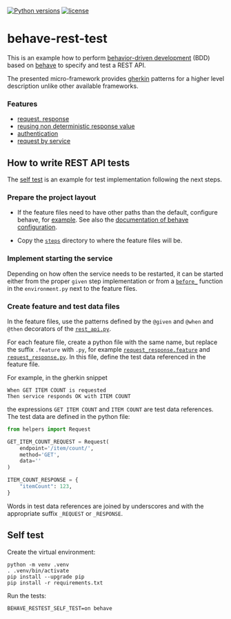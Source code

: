 [![Python versions](https://img.shields.io/badge/python-3.11-blue.svg)](https://www.python.org/downloads/)
[![license](https://img.shields.io/badge/License-MIT-blue.svg)](https://opensource.org/licenses/MIT)

# behave-rest-test

This is an example how to perform
[behavior-driven development](https://en.wikipedia.org/wiki/Behavior-driven_development) (BDD)
based on [behave](https://github.com/behave/behave)
to specify and test a REST API.

The presented micro-framework provides [gherkin](https://cucumber.io/docs/gherkin/reference/)
patterns for a higher level description unlike other available frameworks.

### Features

- [request, response](behave_restest/request_response.feature)
- [reusing non deterministic response value](behave_restest/reuse_non_deterministic_response_value.feature)
- [authentication](behave_restest/authentication.feature)
- [request by service](behave_restest/request_by_service.feature)

## How to write REST API tests

The [self test](#self-test) is an example for test implementation following the next steps.

### Prepare the project layout

- If the feature files need to have other paths than the default, configure behave, for [example](.behaverc).
See also the [documentation of behave configuration](https://behave.readthedocs.io/en/stable/behave.html#configuration-files).

- Copy the [`steps`](behave_restest/steps) directory to where the feature files will be.

### Implement starting the service

Depending on how often the service needs to be restarted,
it can be started either from the proper `given` step implementation
or from a [`before_`](https://behave.readthedocs.io/en/stable/api.html#environment-file-functions)
function in the `environment.py` next to the feature files.

### Create feature and test data files

In the feature files, use the patterns defined by the `@given` and `@when` and `@then` decorators
of the [`rest_api.py`](behave_restest/steps/rest_api.py).

For each feature file, create a python file with the same name, but replace the suffix `.feature` with `.py`,
for example [`request_response.feature`](behave_restest/request_response.feature)
and [`request_response.py`](behave_restest/request_response.py).
In this file, define the test data referenced in the feature file.

For example, in the gherkin snippet
```gherkin
When GET ITEM COUNT is requested
Then service responds OK with ITEM COUNT
```
the expressions `GET ITEM COUNT` and `ITEM COUNT` are test data references.
The test data are defined in the python file:
```python
from helpers import Request

GET_ITEM_COUNT_REQUEST = Request(
    endpoint='/item/count/',
    method='GET',
    data=''
)

ITEM_COUNT_RESPONSE = {
    "itemCount": 123,
}
```
Words in test data references are joined by underscores
and with the appropriate suffix `_REQUEST` or `_RESPONSE`.

## Self test

Create the virtual environment:
```
python -m venv .venv
. .venv/bin/activate
pip install --upgrade pip
pip install -r requirements.txt
```

Run the tests:
```
BEHAVE_RESTEST_SELF_TEST=on behave
```
